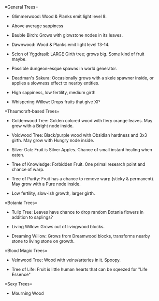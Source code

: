=General Trees=
- Glimmerwood: Wood & Planks emit light level 8.
 - Above average sappiness

- Bauble Birch: Grows with glowstone nodes in its leaves.

- Dawnwood: Wood & Planks emit light level 13-14.

- Scion of Yggdrasil: LARGE Girth tree; grows big. Some kind of fruit maybe.
 - Possible dungeon-esque spawns in world generator.

- Deadman's Sakura: Occasionally grows with a skele spawner inside, or applies a slowness effect to nearby entities.
 - High sappiness, low fertility, medium girth
 
- Whispering Willow: Drops fruits that give XP

=Thaumcraft-based Trees=
- Goldenwood Tree: Golden colored wood with fiery orange leaves.  May grow with a Bright node inside.

- Voidwood Tree: Black/purple wood with Obsidian hardness and 3x3 girth.  May grow with Hungry node inside.

- Silver Oak: Fruit is Silver Apples.  Chance of small instant healing when eaten.
 
- Tree of Knowledge: Forbidden Fruit.  One primal research point and chance of warp.

- Tree of Purity: Fruit has a chance to remove warp (sticky & permanent). May grow with a Pure node inside.
 - Low fertility, slow-ish growth, larger girth.

=Botania Trees=
- Tulip Tree: Leaves have chance to drop random Botania flowers in addition to saplings?

- Living Willow: Grows out of livingwood blocks.

- Dreaming Willow: Grows from Dreamwood blocks, transforms nearby stone to living stone on growth.


=Blood Magic Trees=
- Veinwood Tree: Wood with veins/arteries in it.  Spoopy.

- Tree of Life: Fruit is little human hearts that can be sqeezed for "Life Essence"

=Sexy Trees=
- Mourning Wood
